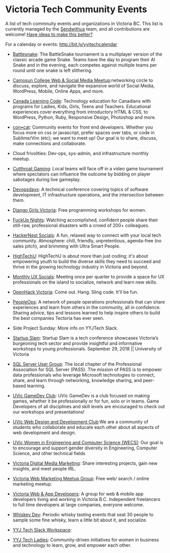 # Victoria Tech Community Events


A list of tech commnuity events and organizations in Victoria BC. This list is currently managed by the [Sendwithus](http://sendwithus.com/about) team, and all contributions are welcome! [Have ideas to make this better?](mailto:us@sendwithus.com)

For a calenday or events: http://bit.ly/yyjtechcalendar


* [Battlesnake](battlesnake.io): The BattleSnake tournament is a multiplayer version of the classic arcade game Snake. Teams have the day to program their AI Snake and in the evening, each competes against multiple teams per round until one snake is left slithering.

* [Camosun College Web & Social Media Meetup](https://www.meetup.com/Camosun-College-Social-Media-Meetup/):networking circle to discuss, explore, and navigate the expansive world of Social Media, WordPress, Mobile, Online Apps, and more. 

* [Canada Learning Code](https://www.canadalearningcode.ca/chapters/victoria/): Technology education for Canadians with programs for Ladies, Kids, Girls, Teens and Teachers. Educational experiences cover everything from introductory HTML & CSS, to WordPress, Python, Ruby, Responsive Design, Photoshop and more. 

* [con•cat](https://www.meetup.com/con-cat/): Community events for front end developers. Whether you focus more on css or javascript, prefer spaces over tabs, or code in Sublime/Vim (etc); we want to meet up! Our goal is to share, discuss, make connections and collaborate. 

* Cloud frivolities: Dev-ops, sys-admin, and infrastructure monthly meetup.

* [Cutthroat Gaming](https://www.cutthroatgaming.org/): Local teams will face off in a video game tournament where spectators can influence the outcome by bidding on player sabotages during live gameplay.

* [Devopsdays](https://www.devopsdays.org/events/2018-victoria/welcome/): A technical conference covering topics of software development, IT infrastructure operations, and the intersection between them.

* [Django Girls Victoria](https://djangogirls.org/victoria/): Free programming workshops for women.

* [FuckUp Nights](https://www.viatec.ca/events): Watching accomplished, confident people share their still-raw, professional disasters with a crowd of 200+ colleagues.

* [HackerNest Socials](https://www.meetup.com/HackerNestYYJ/): A fun, relaxed way to connect with your local tech community. Atmosphere: chill, friendly, unpretentious, agenda-free (no sales pitch), and brimming with Ultra Smart People.

* [HighTechU](https://www.hightechu.ca/): HighTechU is about more than just coding; it's about empowering youth to build the diverse skills they need to succeed and thrive in the growing technology industry in Victoria and beyond.

* [Monthly UX Socials](https://www.meetup.com/UX-Victoria/): Meeting once per quarter to provide a space for UX professionals on the island to socialize, network and learn new skills. 

* [OpenHack Victoria](https://www.meetup.com/OpenHack-Victoria/): Come out. Hang. Sling code. It'll be fun.

* [PeopleOps](http://www.peopleops.ca/): A network of people operations professionals that can share experiences and learn from others in the community, all in confidence. Sharing advice, tips and lessons learned to help inspire others to build the best companies Tectoria has ever seen.

* Side Project Sunday: More info on YYJTech Slack.

* [Startup Slam](startupslam.io): Startup Slam is a tech conference showcases Victoria’s burgeoning tech sector and provide insightful and informative workshops to young professionals. September 29, 2018 || University of Victoria

* [SQL Server User Group](https://www.meetup.com/Victoria-SQL-Server-User-Group/): The local chapter of the Professional Association for SQL Server (PASS). The mission of PASS is to empower data professionals who leverage Microsoft technologies to connect, share, and learn through networking, knowledge sharing, and peer-based learning.

* [UVic GameDev Club](https://www.facebook.com/groups/uvicgamedev/): UVic GameDev is a club focused on making games, whether it be professionally or for fun, solo or in teams. Game Developers of all disciplines and skill levels are encouraged to check out our workshops and presentations!

* [UVic Web Design and Development Club](https://github.com/uvicwebdev):We are a community of students who collaborate and educate each other about all aspects of web development and design.

* [UVic Women in Engineering and Computer Science (WECS)](https://wecs.csc.uvic.ca/): Our goal is to encourage and support gender diversity in Engineering, Computer Science, and other technical fields

* [Victoria Digital Media Marketing](https://www.meetup.com/Victoria-Digital-Media-Marketing-Meetup/): Share interesting projects, gain new insights, and meet people IRL.

* [Victoria Web Marketing Meetup Group](https://www.meetup.com/victoria-web-marketing/): Free web/ search / online marketing meetup.

* [Victoria Web & App Developers](https://www.meetup.com/Victoria-Web-App-Developers/): A group for web & mobile app developers living and working in Victoria B.C. Independent freelancers to full time developers at large companies, everyone welcome.

* [Whiskey Dev](https://whiskydev.com/): Periodic whisky tasting events that seat 30 people to sample some fine whisky, learn a little bit about it, and socialize.

* [YYJ Tech Slack Workspace](https://joinyyjtechslack.herokuapp.com/): 

* [YYJ Tech Ladies](http://www.yyjtechladies.com/about-us): Community-driven initiatives for women in business and technology to learn, grow, and empower each other. 
